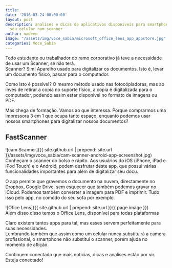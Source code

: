 ```yaml
---
title: 
date: '2016-03-24 00:00:00'
layout: post
description: analises e dicas de aplicativos disponiveis para smartphones que transformam
  seu celular num scanner
author: nadeem
image: "/assets/img/voce_sabia/microsoft_office_lens_app_appstore.jpg"
categories: Voce_Sabia
---
```


Todo estudante ou trabalhador do ramo corporativo já teve a necessidade de usar um Scanner, se não terá.
<br>
Scanner? Sim!
Aparelho usado para digitalizar os documentos.
Isto é, levar um documento físico, passar para o computador.

Como isto é possível?
O mesmo método usado nas fotocópiadoras, mas ao ínves de retirar a copía no suporte físico, a copia é digitalizada para o computador, podendo assim estar disponivel no formato de imagens ou PDF.

Mas chega de formação. Vamos ao que interessa.
Porque comprarmos uma impressora 3 em 1 que ocupa tanto espaço, enquanto podemos usar nossos smartphones para digitalizar nossos documentos?

## FastScanner
![cam Scanner]({{ site.github.url | prepend: site.url }}/assets/img/voce_sabia/cam-scanner-android-app-screenshot.jpg)
<br>
Conheçam o scanner do bolso e rápito.
Aos usuários do iOS (iPhone, iPad e iPod Touch) e o Android, podem desfrutar deste app, que possui várias funcionalidades importantes para além de digitalizar seu docu.


O app permite que gravemos o documento na nuvem, directamente no Dropbox, Google Drive, sem esquecer que também podemos gravar no iCloud.
Podemos também converter a imagem para PDF e imprimir. Tudo isso pelo app, no comódo do seu sofa por exemplo.

![Ofice Lens]({{ site.github.url | prepend: site.url }}{{ page.image }}) <br>
Além disso disso temos o Office Lens, disponível para todas plataformas

Claro existem tantos apps para tal, mas esses servem perfeitamente para suas necessidades.
<br>
Lembrando também que assim como um celular nunca substituirá a camera profissional, o smartphone não substitui o scanner, porém ajuda no momento de aflição.

Continuem conectado que mais noticias, dicas e analises estão por vir.
<br>
Esteja conectado!